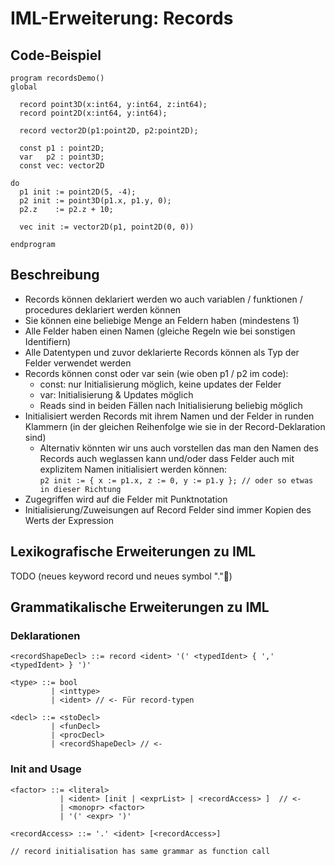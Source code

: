 # IML-Erweiterung: Records

## Code-Beispiel

```
program recordsDemo()
global
 
  record point3D(x:int64, y:int64, z:int64);
  record point2D(x:int64, y:int64);
 
  record vector2D(p1:point2D, p2:point2D);
 
  const p1 : point2D;
  var   p2 : point3D;
  const vec: vector2D
 
do
  p1 init := point2D(5, -4);
  p2 init := point3D(p1.x, p1.y, 0);
  p2.z    := p2.z + 10;
 
  vec init := vector2D(p1, point2D(0, 0))
 
endprogram
```

## Beschreibung

- Records können deklariert werden wo auch variablen / funktionen / procedures deklariert werden können
- Sie können eine beliebige Menge an Feldern haben (mindestens 1)
- Alle Felder haben einen Namen (gleiche Regeln wie bei sonstigen Identifiern)
- Alle Datentypen und zuvor deklarierte Records können als Typ der Felder verwendet werden
- Records können const oder var sein (wie oben p1 / p2 im code):
    - const: nur Initialisierung möglich, keine updates der Felder
    - var: Initialisierung & Updates möglich
    - Reads sind in beiden Fällen nach Initialisierung beliebig möglich
- Initialisiert werden Records mit ihrem Namen und der Felder in runden Klammern (in der gleichen Reihenfolge wie sie in der Record-Deklaration sind)
    - Alternativ könnten wir uns auch vorstellen das man den Namen des Records auch weglassen kann und/oder dass Felder auch mit explizitem Namen initialisiert werden können:  
    `p2 init := { x := p1.x, z := 0, y := p1.y }; // oder so etwas in dieser Richtung `
- Zugegriffen wird auf die Felder mit Punktnotation
- Initialisierung/Zuweisungen auf Record Felder sind immer Kopien des Werts der Expression

## Lexikografische Erweiterungen zu IML

TODO (neues keyword record und neues symbol "."🤔)

## Grammatikalische Erweiterungen zu IML
### Deklarationen
```
<recordShapeDecl> ::= record <ident> '(' <typedIdent> { ',' <typedIdent> } ')'

<type> ::= bool
         | <inttype>
         | <ident> // <- Für record-typen

<decl> ::= <stoDecl>
         | <funDecl>
         | <procDecl>
         | <recordShapeDecl> // <-
```
### Init and Usage
```
<factor> ::= <literal>
           | <ident> [init | <exprList> | <recordAccess> ]  // <-
           | <monopr> <factor>
           | '(' <expr> ')'

<recordAccess> ::= '.' <ident> [<recordAccess>]

// record initialisation has same grammar as function call
```
